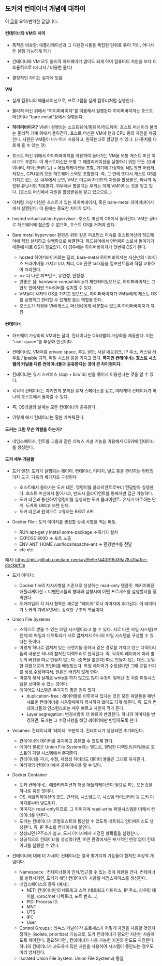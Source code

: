 ## 도커의 컨테이너 개념에 대하여
이 [글](https://medium.freecodecamp.org/a-beginner-friendly-introduction-to-containers-vms-and-docker-79a9e3e119b)을 요약/번역한 글입니다.

#### 컨테이너와 VM의 차이
* 목적은 비슷함: 애플리케이션과 그 디펜던시들을 독립된 단위로 묶어 격리, 어디서든 실행 가능하게 하기

* 컨테이너와 VM 모두 물리적 하드웨어가 없어도 되게 하여 컴퓨터의 자원을 보다 더 효율적으로 (에너지 / 비용면 둘다)

* 결정적인 차이는 설계에 있음

#### VM
* 실제 컴퓨터의 에뮬레이션으로, 프로그램을 실제 컴퓨터처럼 실행한다.

* 물리적 머신 위에서 "하이퍼바이저"를 이용해서 실행된다
하이퍼바이저는 호스트 머신이나 "bare metal"상에서 실행된다.

* **하이퍼바이저?** VM이 실행되는 소프트웨어/펌웨어/하드웨어. 호스트 머신이라 불리는 물리적 기계 위에서 돌아간다. 호스트 머신은 VM에 램과 CPU 등의 자원을 제공한다.
자원은 VM들이 나누어서 사용하고, 원하는대로 할당할 수 있다. (가중치를 다르게 줄 수 있는 것)

* 호스트 머신 위에서 하이퍼바이저를 이용하여 돌아가는 VM을 보통 게스트 머신 이라고도 부른다. 이 게스트머신은 보통 그 애플리케이션을 실행하기 위한 모든 것(바이너리, 라이브러리 등) + 애플리케이션을 포함, 거기에 가상화된 네트워크 어댑터, 저장소, CPU등의 모든 하드웨어 스택도 포함한다. 즉, 그 안에 또다시 게스트 OS를 가지고 있는 것.
내부에서 보면, VM은 이로써 자신만의 자원을 할당받은, 하나의 독립된 유닛처럼 작동한다. 외부에서 봤을때는 우리는 이게 VM이라는 것을 알고 있다. (호스트 머신에서 자원을 할당받음을 알고 있으므로..)

* 이처럼 가상 머신은 호스트가 있는 하이퍼바이저, 혹은 bare-metal 하이퍼바이저에서 실행된다. 이 둘에는 중요한 차이가 있다.

* hosted virtualization hypervisor : 호스트 머신의 OS에서 돌아간다. VM은 곧바로 하드웨어에 접근할 수 없으며, 호스트 OS를 거쳐야 한다.

* Bare metal hypervisor 환경은 위와 같은 퍼포먼스 이슈를 호스트머신의 하드웨어에 직접 설치하고 실행함으로 해결한다. 하드웨어에서 인터페이스로서 돌아가기 때문에 따로 OS가 필요없다. 이 경우에는 하이퍼바이저가 첫번째 OS가 된다.

    * hosted 하이퍼바이저와는 달리, bare-metal 하이퍼바이저는 자신만의 디바이스 드라이버를 가지고 I/O, 처리, OS 관련 task들을 컴포넌트들과 직접 교류하여 처리한다.
    * => 더 나은 퍼포먼스, 유연성, 안정성.
    * 안좋은 점: hardware compatibility가 제한되어있으므로, 하이퍼바이저는 그 한도 안에서만 드라이버를 설치할 수 있다.
    * VM들이 각자의 OS를 가지고 있으므로, 하이퍼바이저가 VM들에게 게스트 OS를 실행하고 관리할 수 있게끔 돕는 역할을 한다.
    * 호스트가 자원을 VM(게스트 머신들)에게 배분할수 있도록 하이퍼바이저가 지원

#### 컨테이너
* 하드웨어 가상화의 VM과는 달리, 컨테이너는 OS레벨의 가상화를 제공한다. 이는 "user space"를 추상화 한것이다.

* 컨테이너도 VM처럼 private space, 루트 권한, 사설 네트워크, IP 주소, 커스텀 라우트 / iptable 규칙, 파일 시스템 등을 가지고 있다.
**하지만 컨테이너는 호스트 시스템의 커널을 다른 컨테이너들과 공유한다는 것이 큰 차이점이다.**

* 컨테이너는 유저 스페이스 (app + bin/lib) 만을 묶어서 이용한다는 것을 알 수 있다.

* 각각의 컨테이너는 자기만의 분리된 유저 스페이스를 갖고, 여러개의 컨테이너가 하나의 호스트에서 돌아갈 수 있다.

* 즉, OS레벨의 설계는 모든 컨테이너가 공유한다.

* 이렇게 해서 컨테이너는 훨씬 가벼워진다.

#### 도커는 그럼 무슨 역할을 하는가?
* 네임스페이스, 컨트롤 그룹과 같은 리눅스 커널 기능을 이용해서 OS위에 컨테이너를 생성한다.

#### 도커 세부 개념들
* 도커 엔진: 도커가 실행되는 레이어. 컨테이너, 이미지, 빌드 등을 관리하는 런타임이자 도구. 다음의 세가지로 구성된다
    * 호스트에서 돌아가는 도커 데몬: 명령어를 클라이언트로부터 전달받아 실행한다. 호스트 머신에서 돌아가고, 반드시 클라이언트를 통해서만 접근 가능하다.
    * 도커 데몬과 통신하여 명령어를 실행하는 도커 클라이언트: 유저가 마주하는 단계. 도커의 UI라고 보면 된다.
    * 도커 데몬과 원격으로 교류하는 REST API

* Docker File : 도커 이미지를 생성할 상세 사항을 적는 파일.
    * RUN apt-get y install some-package =>패키지 설치
    * EXPOSE 8000 => 포트 노출
    * ENV ANT_HOME /usr/local/apache-ant => 환경변수를 전달
    * etc etc

예시: https://gist.github.com/iam-peekay/9e5e7440919d39a78a2b#file-dockerfile

* 도커 이미지:
    * Docker file의 지시사항을 기준으로 생성하는 read-only 템플릿. 패키지화된 애플리케이션 + 디펜던시들의 형태와 실행시에 어떤 프로세스를 실행할지를 정의한다.
    * 도커파일의 각 지시 항목은 새로운 "레이어"로서 이미지에 추가된다. 이 레이어가 도커의 가벼우면서도 강력한 구조의 핵심이다.


* Union File Systems
    * 스택으로 쌓을 수 있는 파일 시스템이라고 볼 수 있다. 서로 다른 파일 시스템(브랜치)의 파일과 디렉토리가 서로 겹쳐져서 하나의 파일 시스템을 구성할 수 있다는 뜻이다.
    * 이렇게 하나로 겹쳐져 있는 브랜치들 중에서 같은 경로를 가지고 있는 디렉토리들의 내용은 하나의 합쳐진 디렉토리로 인식된다. 즉, 각각의 레이어에 따라 별도의 버전을 따로 만들지 않는다. (중복을 없앤다)
    따로 만들지 않는 대신, 동일한 자원으로의 포인터를 배정받는다. 특정 레이어가 수정된다면 그때 로컬 카피를  생성,수정하여서, 원본은 바뀌지 않게 한다.
    * 이렇게 해서 실제로 write를 하지 않고도 많이 수정이 일어난 것 처럼 파일시스템을 보여줄 수 있는 것이다.
    * 레이어드 시스템은 두가지의 좋은 점이 있다
        * duplication-free : 레이어들로 이루어져 있다는 것은 모든 파일들을 매번 새로운 컨테이너를 시동할때마다 복사하지 않아도 되게 해준다. 즉, 도커 컨테이너들의 인스턴스화는 매우 빠르고 자원이 적게 든다.
        * Layer segregation: 변경사항이 더 빠르게 반영된다. 하나의 이미지를 변경하면, 도커는 그 수정사항을 해당 레이어에만 반영하도록 한다.


* Volumes: 컨테이너의 '데이터' 부분이다. 컨테이너가 생성되면 초기화된다.
    * 컨테이너의 데이터를 유지하고 공유할 수 있도록 한다.
    * 데이터 볼륨은 Union File System과는 별도로, 평범한 디렉토리/파일들로 호스트의 파일 시스템에서 존재한다.
    * 컨테이너를 파괴, 수정, 재생성 하더라도 데이터 볼륨은 그대로 유지된다.
    * 여러개의 컨테이너에서 공유/재사용 할 수 있다.


* Docker Container
    * 도커 컨테이너는 애플리케이션과 해당 애플리케이션이 필요로 하는 모든것을 하나로 묶은 것이다.
    * OS, 애플리케이션의 코드. 런타임, 시스템도구, 시스템 라이브러리 등
    도커 이미지로부터 빌드된다.
    * 이미지는 read-only이므로, 그 이미지에 read-write 파일시스템을 더해서 컨테이너를 만든다.
    * 도커는 컨테이너가 로컬호스트와 통신할 수 있도록 네트워크 인터페이스도 생성한다. 즉, IP 주소를 컨테이너에 붙인다.
    * 생성되면 IP주소가 붙고, 도커 이미지에서 지정된 항목들을 실행한다.
    * 성공적으로 컨테이너를 생성했다면, 어떤 환경에서든 부가적인 변경 없이 컨테이너를 실행할 수 있다.


* 컨테이너에 대해 더 자세히: 컨테이너는 결국 몇가지의 기능들이 합쳐진 추상적 개념이다.
    * Namespace : 컨테이너들이 인식/접근할 수 있는 것에 제한을 건다. 컨테이너를 실행시키면, 도커가 해당 컨테이너가 사용할 네임스페이스를 생성한다.
    * 네임스페이스의 종류 (예시):
        * NET: 컨테이너만의 네트워크 스택 (네트워크 디바이스, IP 주소, 라우팅 테이블, /proc/net 디렉토리, 포트 번호....)
        * PID: Process ID.
        * MNT
        * UTS
        * IPC
        * User
    * Control Groups : 리눅스 커널이 각 프로세스가 어떻게 자원을 사용할 것인지 정하는 (isolate, prioritize) 기능으로, 도커 컨테이너가 필요한 자원만 사용하도록 제어한다. 필요하다면 , 컨테이너가 사용 가능한 자원의 한도도 지정한다.
    하나의 컨테이너가 과도하게 많은 자원을 사용하여 시스템이 중단되는 경우도 미리 방지한다.
    * Isolated Union File System: Union File System과 동일
